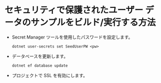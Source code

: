 # <a name="how-to-buildrun-secure-user-data-sample"></a>セキュリティで保護されたユーザー データのサンプルをビルド/実行する方法

* Secret Manager ツールを使用したパスワードを設定します。

  `dotnet user-secrets set SeedUserPW <pw>`

* データベースを更新します。

    `dotnet ef database update`

* プロジェクトで SSL を有効にします。
